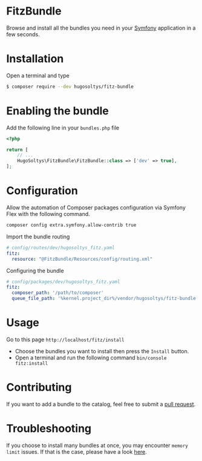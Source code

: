 FitzBundle
=

Browse and install all the bundles you need in your [Symfony](https://symfony.com) application
in a few seconds.

Installation
=
Open a terminal and type
```bash
$ composer require --dev hugosoltys/fitz-bundle
```

Enabling the bundle
= 
Add the following line in your `bundles.php` file

```php
<?php

return [
    // ...
    HugoSoltys\FitzBundle\FitzBundle::class => ['dev' => true],
];
```

Configuration
=
Allow the automation of Composer packages configuration via Symfony Flex with the following command.
```bash
composer config extra.symfony.allow-contrib true
```

Import the bundle routing
```yaml
# config/routes/dev/hugosoltys_fitz.yaml
fitz:
  resource: "@FitzBundle/Resources/config/routing.xml"
```

Configuring the bundle
```yaml
# config/packages/dev/hugosoltys_fitz.yaml
fitz:
  composer_path: '/path/to/composer'
  queue_file_path: '%kernel.project_dir%/vendor/hugosoltys/fitz-bundle'
```

Usage
=
Go to this page `http://localhost/fitz/install`

- Choose the bundles you want to install then press the `Install` button.
- Open a terminal and run the following command `bin/console fitz:install`

Contributing
= 
If you want to add a bundle to the catalog, feel free to submit a [pull request](https://github.com/hugosoltys/fitz-bundle/pulls).

Troubleshooting
=
If you choose to install many bundles at once, you may 
encounter `memory limit` issues. If that is the case, please have a look [here](https://getcomposer.org/doc/articles/troubleshooting.md#memory-limit-errors).  